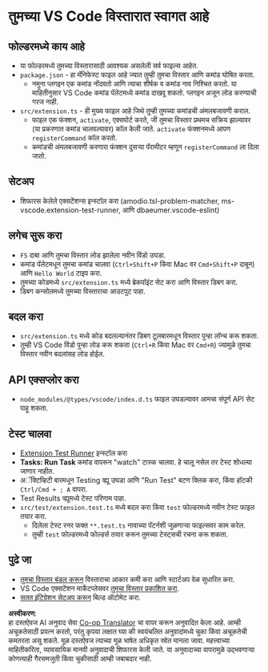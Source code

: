 <!--
CO_OP_TRANSLATOR_METADATA:
{
  "original_hash": "eae2c0ea18160a3e7a63ace7b53897d7",
  "translation_date": "2025-05-09T04:54:41+00:00",
  "source_file": "code/07.Lab/01/AIPC/extensions/phi3ext/vsc-extension-quickstart.md",
  "language_code": "mr"
}
-->
# तुमच्या VS Code विस्तारात स्वागत आहे

## फोल्डरमध्ये काय आहे

* या फोल्डरमध्ये तुमच्या विस्तारासाठी आवश्यक असलेली सर्व फाइल्स आहेत.
* `package.json` - हा मॅनिफेस्ट फाइल आहे ज्यात तुम्ही तुमचा विस्तार आणि कमांड घोषित करता.
  * नमुना प्लगइन एक कमांड नोंदवतो आणि त्याचा शीर्षक व कमांड नाव निश्चित करतो. या माहितीनुसार VS Code कमांड पॅलेटमध्ये कमांड दाखवू शकतो. प्लगइन अजून लोड करण्याची गरज नाही.
* `src/extension.ts` - ही मुख्य फाइल आहे जिथे तुम्ही तुमच्या कमांडची अंमलबजावणी कराल.
  * फाइल एक फंक्शन, `activate`, एक्सपोर्ट करते, जी तुमचा विस्तार प्रथमच सक्रिय झाल्यावर (या प्रकरणात कमांड चालवल्यावर) कॉल केली जाते. `activate` फंक्शनमध्ये आपण `registerCommand` कॉल करतो.
  * कमांडची अंमलबजावणी करणारा फंक्शन दुसऱ्या पॅरामीटर म्हणून `registerCommand` ला दिला जातो.

## सेटअप

* शिफारस केलेले एक्सटेंशन्स इन्स्टॉल करा (amodio.tsl-problem-matcher, ms-vscode.extension-test-runner, आणि dbaeumer.vscode-eslint)

## लगेच सुरू करा

* `F5` दाबा आणि तुमचा विस्तार लोड झालेला नवीन विंडो उघडा.
* कमांड पॅलेटमधून तुमचा कमांड चालवा (`Ctrl+Shift+P` किंवा Mac वर `Cmd+Shift+P` दाबून) आणि `Hello World` टाइप करा.
* तुमच्या कोडमध्ये `src/extension.ts` मध्ये ब्रेकपॉइंट सेट करा आणि विस्तार डिबग करा.
* डिबग कन्सोलमध्ये तुमच्या विस्ताराचा आउटपुट पाहा.

## बदल करा

* `src/extension.ts` मध्ये कोड बदलल्यानंतर डिबग टूलबारमधून विस्तार पुन्हा लॉन्च करू शकता.
* तुम्ही VS Code विंडो पुन्हा लोड करू शकता (`Ctrl+R` किंवा Mac वर `Cmd+R`) ज्यामुळे तुमचा विस्तार नवीन बदलांसह लोड होईल.

## API एक्सप्लोर करा

* `node_modules/@types/vscode/index.d.ts` फाइल उघडल्यावर आमचा संपूर्ण API सेट पाहू शकता.

## टेस्ट चालवा

* [Extension Test Runner](https://marketplace.visualstudio.com/items?itemName=ms-vscode.extension-test-runner) इन्स्टॉल करा
* **Tasks: Run Task** कमांड वापरून "watch" टास्क चालवा. हे चालू नसेल तर टेस्ट शोधल्या जाणार नाहीत.
* अॅक्टिव्हिटी बारमधून Testing व्ह्यू उघडा आणि "Run Test" बटण क्लिक करा, किंवा हॉटकी `Ctrl/Cmd + ; A` वापरा.
* Test Results व्ह्यूमध्ये टेस्ट परिणाम पाहा.
* `src/test/extension.test.ts` मध्ये बदल करा किंवा `test` फोल्डरमध्ये नवीन टेस्ट फाइल तयार करा.
  * दिलेला टेस्ट रनर फक्त `**.test.ts` नावाच्या पॅटर्नशी जुळणाऱ्या फाइल्सवर काम करेल.
  * तुम्ही `test` फोल्डरमध्ये फोल्डर्स तयार करून तुमच्या टेस्ट्सची रचना करू शकता.

## पुढे जा

* [तुमचा विस्तार बंडल करून](https://code.visualstudio.com/api/working-with-extensions/bundling-extension?WT.mc_id=aiml-137032-kinfeylo) विस्ताराचा आकार कमी करा आणि स्टार्टअप वेळ सुधारित करा.
* VS Code एक्सटेंशन मार्केटप्लेसवर [तुमचा विस्तार प्रकाशित करा](https://code.visualstudio.com/api/working-with-extensions/publishing-extension?WT.mc_id=aiml-137032-kinfeylo).
* [सतत इंटिग्रेशन सेटअप करून](https://code.visualstudio.com/api/working-with-extensions/continuous-integration?WT.mc_id=aiml-137032-kinfeylo) बिल्ड ऑटोमेट करा.

**अस्वीकरण**:  
हा दस्तऐवज AI अनुवाद सेवा [Co-op Translator](https://github.com/Azure/co-op-translator) चा वापर करून अनुवादित केला आहे. आम्ही अचूकतेसाठी प्रयत्न करतो, परंतु कृपया लक्षात घ्या की स्वयंचलित अनुवादांमध्ये चुका किंवा अचूकतेची कमतरता असू शकते. मूळ दस्तऐवज त्याच्या मूळ भाषेत अधिकृत स्रोत मानला जावा. महत्त्वाच्या माहितीकरिता, व्यावसायिक मानवी अनुवादाची शिफारस केली जाते. या अनुवादाच्या वापरामुळे उद्भवणाऱ्या कोणत्याही गैरसमजुती किंवा चुकीसाठी आम्ही जबाबदार नाही.